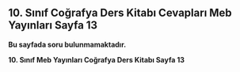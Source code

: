 ## 10. Sınıf Coğrafya Ders Kitabı Cevapları Meb Yayınları Sayfa 13

**Bu sayfada soru bulunmamaktadır.**

**10. Sınıf Meb Yayınları Coğrafya Ders Kitabı Sayfa 13**